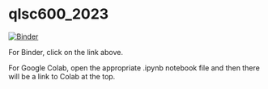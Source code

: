 # qlsc600_2023

[![Binder](https://mybinder.org/badge_logo.svg)](https://mybinder.org/v2/gh/bsureshkrishna/qlsc600_2023/HEAD?labpath=lec1_linearsystems.ipynb)

For Binder, click on the link above.

For Google Colab, open the appropriate .ipynb notebook file and then there will be a link to Colab at the top.
